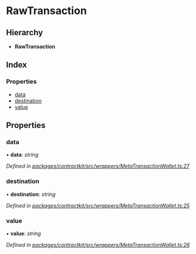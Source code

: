 # RawTransaction

## Hierarchy

* **RawTransaction**

## Index

### Properties

* [data](../interfaces/_wrappers_metatransactionwallet_.rawtransaction.md#data)
* [destination](../interfaces/_wrappers_metatransactionwallet_.rawtransaction.md#destination)
* [value](../interfaces/_wrappers_metatransactionwallet_.rawtransaction.md#value)

## Properties

### data

• **data**: _string_

_Defined in_ [_packages/contractkit/src/wrappers/MetaTransactionWallet.ts:27_](https://github.com/celo-org/celo-monorepo/blob/master/packages/contractkit/src/wrappers/MetaTransactionWallet.ts#L27)

### destination

• **destination**: _string_

_Defined in_ [_packages/contractkit/src/wrappers/MetaTransactionWallet.ts:25_](https://github.com/celo-org/celo-monorepo/blob/master/packages/contractkit/src/wrappers/MetaTransactionWallet.ts#L25)

### value

• **value**: _string_

_Defined in_ [_packages/contractkit/src/wrappers/MetaTransactionWallet.ts:26_](https://github.com/celo-org/celo-monorepo/blob/master/packages/contractkit/src/wrappers/MetaTransactionWallet.ts#L26)

